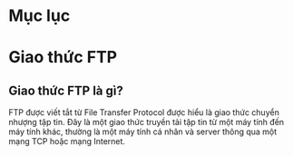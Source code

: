 # Mục lục

# Giao thức FTP
## Giao thức FTP là gì?
FTP được viết tắt từ File Transfer Protocol được hiểu là giao thức chuyển nhượng tập tin. Đây là một giao thức truyền tải tập tin từ một máy tính đến máy tính khác, thường là một máy tính cá nhân và server thông qua một mạng TCP hoặc mạng Internet.
  
